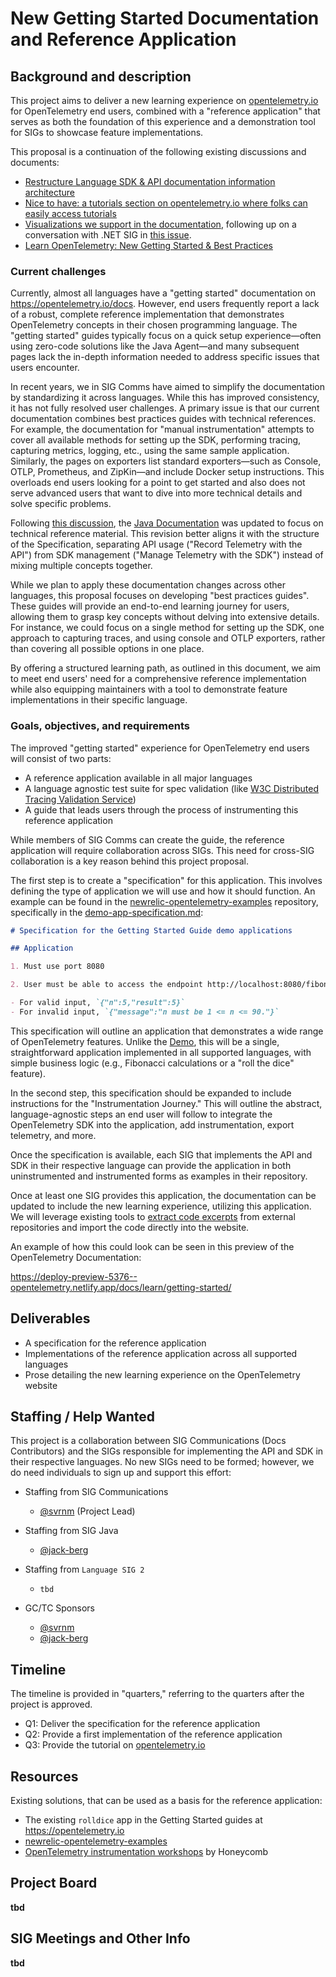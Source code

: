 # New Getting Started Documentation and Reference Application

## Background and description

This project aims to deliver a new learning experience on [opentelemetry.io](https://opentelemetry.io) for OpenTelemetry end users, combined with a "reference application" that serves as both the foundation of this experience and a demonstration tool for SIGs to showcase feature implementations.

This proposal is a continuation of the following existing discussions and documents:

- [Restructure Language SDK & API documentation information architecture](https://github.com/open-telemetry/opentelemetry.io/discussions/4853)
- [Nice to have: a tutorials section on opentelemetry.io where folks can easily access tutorials](https://github.com/open-telemetry/opentelemetry.io/discussions/4475)
- [Visualizations we support in the documentation](https://github.com/open-telemetry/opentelemetry.io/discussions/5040), following up on a conversation with .NET SIG in
  [this issue](https://github.com/open-telemetry/opentelemetry-dotnet/pull/5779).
- [Learn OpenTelemetry: New Getting Started & Best Practices](https://github.com/open-telemetry/opentelemetry.io/pull/5376)

### Current challenges

Currently, almost all languages have a "getting started" documentation on <https://opentelemetry.io/docs>. However, end users frequently report a lack of a robust, complete reference implementation that demonstrates OpenTelemetry concepts in their chosen programming language. The "getting started" guides typically focus on a quick setup experience—often using zero-code solutions like the Java Agent—and many subsequent pages lack the in-depth information needed to address specific issues that users encounter.

In recent years, we in SIG Comms have aimed to simplify the documentation by standardizing it across languages. While this has improved consistency, it has not fully resolved user challenges. A primary issue is that our current documentation combines best practices guides with technical references. For example, the documentation for "manual instrumentation" attempts to cover all available methods for setting up the SDK, performing tracing, capturing metrics, logging, etc., using the same sample application. Similarly, the pages on exporters list standard exporters—such as Console, OTLP, Prometheus, and ZipKin—and include Docker setup instructions. This overloads end users looking for a point to get started and also does not serve advanced users that want to dive into more technical details and solve specific
problems.

Following [this discussion](https://github.com/open-telemetry/opentelemetry.io/discussions/4853), the [Java Documentation](https://opentelemetry.io/docs/languages/java/) was updated to focus on technical reference material. This revision better aligns it with the structure of the Specification, separating API usage ("Record Telemetry with the API") from SDK management ("Manage Telemetry with the SDK") instead of mixing multiple concepts together.

While we plan to apply these documentation changes across other languages, this proposal focuses on developing "best practices guides". These guides will provide an end-to-end learning journey for users, allowing them to grasp key concepts without delving into extensive details. For instance, we could focus on a single method for setting up the SDK, one approach to capturing traces, and using console and OTLP exporters, rather than covering all possible options in one place.

By offering a structured learning path, as outlined in this document, we aim to meet end users' need for a comprehensive reference implementation while also equipping maintainers with a tool to demonstrate feature implementations in their specific language.

### Goals, objectives, and requirements

The improved "getting started" experience for OpenTelemetry end users will consist of two parts:

- A reference application available in all major languages
- A language agnostic test suite for spec validation (like [W3C Distributed Tracing Validation Service](https://github.com/w3c/trace-context/tree/main/test))
- A guide that leads users through the process of instrumenting this reference application

While members of SIG Comms can create the guide, the reference application will require collaboration across SIGs. This need for cross-SIG collaboration is a key reason behind this project proposal.

The first step is to create a "specification" for this application. This involves defining the type of application we will use and how it should function. An example can be found in the [newrelic-opentelemetry-examples](https://github.com/newrelic/newrelic-opentelemetry-examples) repository, specifically in the [demo-app-specification.md](https://github.com/newrelic/newrelic-opentelemetry-examples/blob/main/getting-started-guides/demo-app-specification.md):

```markdown
# Specification for the Getting Started Guide demo applications

## Application

1. Must use port 8080

2. User must be able to access the endpoint http://localhost:8080/fibonacci?n=[input], and endpoint should return the following JSON response:

- For valid input, `{"n":5,"result":5}`
- For invalid input, `{"message":"n must be 1 <= n <= 90."}`
```

This specification will outline an application that demonstrates a wide range of OpenTelemetry features. Unlike the [Demo](https://github.com/open-telemetry/opentelemetry-demo/), this will be a single, straightforward application implemented in all supported languages, with simple business logic (e.g., Fibonacci calculations or a "roll the dice" feature).

In the second step, this specification should be expanded to include instructions for the "Instrumentation Journey." This will outline the abstract, language-agnostic steps an end user will follow to integrate the OpenTelemetry SDK into the application, add instrumentation, export telemetry, and more.

Once the specification is available, each SIG that implements the API and SDK in their respective language can provide the application in both uninstrumented and instrumented forms as examples in their repository.

Once at least one SIG provides this application, the documentation can be updated to include the new learning experience, utilizing this application. We will leverage existing tools to [extract code excerpts](https://github.com/open-telemetry/opentelemetry.io/tree/main/tools) from external repositories and import the code directly into the website.

An example of how this could look can be seen in this preview of the OpenTelemetry Documentation:

<https://deploy-preview-5376--opentelemetry.netlify.app/docs/learn/getting-started/>

## Deliverables

- A specification for the reference application
- Implementations of the reference application across all supported languages
- Prose detailing the new learning experience on the OpenTelemetry website

## Staffing / Help Wanted

This project is a collaboration between SIG Communications (Docs Contributors) and the SIGs responsible for implementing the API and SDK in their respective languages. No new SIGs need to be formed; however, we do need individuals to sign up and support this effort:

- Staffing from SIG Communications

  - [@svrnm](https://github.com/svrnm) (Project Lead)

- Staffing from SIG Java

  - [@jack-berg](https://github.com/jack-berg)

- Staffing from `Language SIG 2`

  - `tbd`

- GC/TC Sponsors
  - [@svrnm](https://github.com/svrnm)
  - [@jack-berg](https://github.com/jack-berg)

## Timeline

The timeline is provided in "quarters," referring to the quarters after the project is approved.

- Q1: Deliver the specification for the reference application
- Q2: Provide a first implementation of the reference application
- Q3: Provide the tutorial on [opentelemetry.io](https://opentelemetry.io)

## Resources

Existing solutions, that can be used as a basis for the reference application:

- The existing `rolldice` app in the Getting Started guides at <https://opentelemetry.io>
- [newrelic-opentelemetry-examples](https://github.com/newrelic/newrelic-opentelemetry-examples)
- [OpenTelemetry instrumentation workshops](https://github.com/honeycombio/workshop-advanced-instrumentation) by Honeycomb

## Project Board

**tbd**

## SIG Meetings and Other Info

**tbd**
